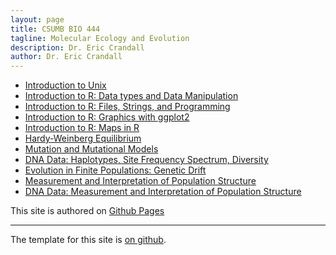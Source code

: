 ```yaml
---
layout: page
title: CSUMB BIO 444
tagline: Molecular Ecology and Evolution
description: Dr. Eric Crandall
author: Dr. Eric Crandall
---
```



- [Introduction to Unix](./lessons/unix/introduction_to_unix.html)
- [Introduction to R: Data types and Data Manipulation ](./lessons/R/R_objects_data_manipulation.html)
- [Introduction to R: Files, Strings, and Programming ](./lessons/R/R_files_strings_programming.html)
- [Introduction to R: Graphics with ggplot2](./lessons/ggplot/ggplot_all_EDC.html)
- [Introduction to R: Maps in R](./lessons/Maps_in_R/Maps_in_R.html)
- [Hardy-Weinberg Equilibrium](./lessons/HW/Equilibria.html)
- [Mutation and Mutational Models](./lessons/mutation/MutationChapter.html)
- [DNA Data: Haplotypes, Site Frequency Spectrum, Diversity](./lessons/intro2dna/Intro2DNA.html)
- [Evolution in Finite Populations: Genetic Drift](./lessons/finite/FinitePopulations.html)
- [Measurement and Interpretation of Population Structure](./lessons/structure/PopulationStructure.html)
- [DNA Data: Measurement and Interpretation of Population Structure](./lessons/structure/mtDNA_Structure2.html)

This site is authored on [Github Pages](https://pages.github.com)



---

The template for this site is [on github](https://github.com/kbroman/simple_site).

